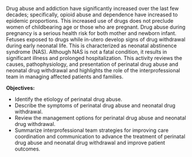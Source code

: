 Drug abuse and addiction have significantly increased over the last few decades; specifically, opioid abuse and dependence have increased to epidemic proportions. This increased use of drugs does not preclude women of childbearing age or those who are pregnant. Drug abuse during pregnancy is a serious health risk for both mother and newborn infant. Fetuses exposed to drugs while in-utero develop signs of drug withdrawal during early neonatal life. This is characterized as neonatal abstinence syndrome (NAS). Although NAS is not a fatal condition, it results in significant illness and prolonged hospitalization. This activity reviews the causes, pathophysiology, and presentation of perinatal drug abuse and neonatal drug withdrawal and highlights the role of the interprofessional team in managing affected patients and families.

**Objectives:**
- Identify the etiology of perinatal drug abuse.
- Describe the symptoms of perinatal drug abuse and neonatal drug withdrawal. 
- Review the management options for perinatal drug abuse and neonatal drug withdrawal. 
- Summarize interprofessional team strategies for improving care coordination and communication to advance the treatment of perinatal drug abuse and neonatal drug withdrawal and improve patient outcomes.